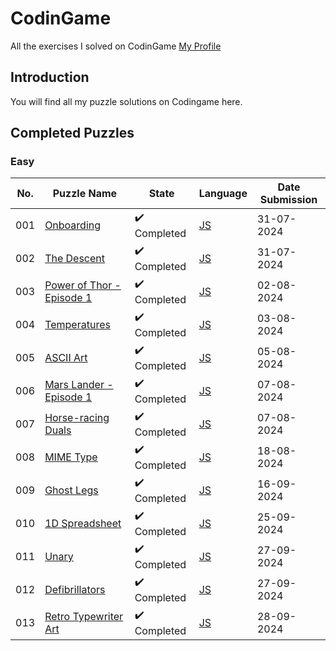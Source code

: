 # CodinGame

All the exercises I solved on CodinGame [My Profile](https://www.codingame.com/profile/7e7744b014fd49a86da5cc7b8f2c8dcb5169026)

## Introduction

You will find all my puzzle solutions on Codingame here.

## Completed Puzzles

### Easy

| No. | Puzzle Name                                                                                         | State                        | Language                                                                                                                         | Date Submission |
| --- | --------------------------------------------------------------------------------------------------- | -----------------------------| -------------------------------------------------------------------------------------------------------------------------------- | --------------- |
| 001 | [Onboarding](https://www.codingame.com/training/easy/onboarding)                                    | :heavy_check_mark: Completed | [JS](https://github.com/kirilyanev/CodinGame/blob/main/Puzzles/Easy/Onboarding/Javascript.js)                                    | 31-07-2024
| 002 | [The Descent](https://www.codingame.com/training/easy/the-descent)                                  | :heavy_check_mark: Completed | [JS](https://github.com/kirilyanev/CodinGame/blob/main/Puzzles/Easy/The%20descent/Javascript.js)                                 | 31-07-2024
| 003 | [Power of Thor - Episode 1](https://www.codingame.com/training/easy/power-of-thor-episode-1)        | :heavy_check_mark: Completed | [JS](https://github.com/kirilyanev/CodinGame/blob/main/Puzzles/Easy/Power%20of%20Thor%20-%20Episode%201/Javascript.js)           | 02-08-2024
| 004 | [Temperatures](https://www.codingame.com/training/easy/temperatures)                                | :heavy_check_mark: Completed | [JS](https://github.com/kirilyanev/CodinGame/blob/main/Puzzles/Easy/Temperatures/Javascript.js)                                  | 03-08-2024
| 005 | [ASCII Art](https://www.codingame.com/training/easy/ascii-art)                                      | :heavy_check_mark: Completed | [JS](https://github.com/kirilyanev/CodinGame/blob/main/Puzzles/Easy/ASCII%20Art/Javascript.js)                                   | 05-08-2024
| 006 | [Mars Lander - Episode 1](https://www.codingame.com/training/easy/mars-lander-episode-1)            | :heavy_check_mark: Completed | [JS](https://github.com/kirilyanev/CodinGame/blob/main/Puzzles/Easy/Mars%20Lander%20-%20Episode%201/Javascript.js)               | 07-08-2024
| 007 | [Horse-racing Duals](https://www.codingame.com/training/easy/horse-racing-duals)                    | :heavy_check_mark: Completed | [JS](https://github.com/kirilyanev/CodinGame/blob/main/Puzzles/Easy/Horse-racing%20Duals/Javascript.js)                          | 07-08-2024
| 008 | [MIME Type](https://www.codingame.com/training/easy/mime-type)                                      | :heavy_check_mark: Completed | [JS](https://github.com/kirilyanev/CodinGame/blob/main/Puzzles/Easy/MIME%20Type/Javascript.js)                                   | 18-08-2024
| 009 | [Ghost Legs](https://www.codingame.com/training/easy/ghost-legs)                                    | :heavy_check_mark: Completed | [JS](https://github.com/kirilyanev/CodinGame/blob/main/Puzzles/Easy/Ghost%20Legs/Javascript.js)                                  | 16-09-2024
| 010 | [1D Spreadsheet](https://www.codingame.com/training/easy/1d-spreadsheet)                            | :heavy_check_mark: Completed | [JS](https://github.com/kirilyanev/CodinGame/blob/main/Puzzles/Easy/1D%20Spreadsheet/Javascript.js)                              | 25-09-2024
| 011 | [Unary](https://www.codingame.com/training/easy/unary)                                              | :heavy_check_mark: Completed | [JS](https://github.com/kirilyanev/CodinGame/blob/main/Puzzles/Easy/Unary/Javascript.js)                                         | 27-09-2024
| 012 | [Defibrillators](https://www.codingame.com/training/easy/defibrillators)                            | :heavy_check_mark: Completed | [JS](https://github.com/kirilyanev/CodinGame/blob/main/Puzzles/Easy/Defibrillators/Javasript.js)                                 | 27-09-2024
| 013 | [Retro Typewriter Art](https://www.codingame.com/training/easy/retro-typewriter-art)                | :heavy_check_mark: Completed | [JS](https://github.com/kirilyanev/CodinGame/blob/main/Puzzles/Easy/Retro%20Typewriter%20Art/Javascript.js)                      | 28-09-2024
